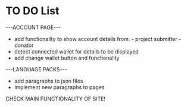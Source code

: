 # TO DO List

---ACCOUNT PAGE---

- add functionality to show account details from:
        - project submitter
        - donator
- detect connected wallet for details to be displayed
- add change wallet button and functionality

---LANGUAGE PACKS---
- add paragraphs to json files
- implement new paragraphs to pages

CHECK MAIN FUNCTIONALITY OF SITE!